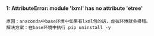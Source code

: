 #### 1: AttributeError: module 'lxml' has no attribute 'etree'
```
原因：anaconda中base环境中如果有lxml包的话，虚拟环境就会报错。
解决方案：在base环境中执行 pip uninstall -y
```
